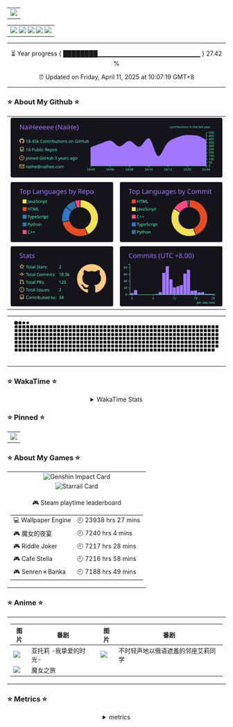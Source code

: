 <div align="center">
  <!-- 访问统计 -->
  <table style="width:100%;">
    <tr>
      <td align="center">
        <img width="200%" src="https://count.naihee.cn/@NaiHeeeee?theme=booru-lewd" />
      </td>
    </tr>
  </table>
</div>

<div align="center">
  <table style="width:100%;">
    <tr>
      <td align="center">
        <!-- 个人资料徽标 -->
        <a href="https://naihee.com/">
          <img src="https://img.shields.io/badge/Website-个人网站-blue" /></a>
        <a href="https://t.me/naihe666">
          <img src="https://img.shields.io/badge/NaiHe-Telegram-24A1DE" /></a>
        <a href="https://steamcommunity.com/id/naihe6/">
          <img src="https://img.shields.io/badge/NaiHe-Steam-2a475e" /></a>
        <a href="https://space.bilibili.com/232568569">
          <img src="https://img.shields.io/badge/Bilibili-B站-FB7299" /></a>
        <a href="https://www.youtube.com/channel/UCLAriEYXiSDMX8HI6q21Keg">
          <img src="https://img.shields.io/badge/Youtube-油管-FF0000" /></a>
      </td>
    </tr>
  </table>
</div>

---

<div align="center">

<!-- year progress start -->
⏳ Year progress { ████████▁▁▁▁▁▁▁▁▁▁▁▁▁▁▁▁▁▁▁▁▁▁ } 27.42 %

⏰ Updated on Friday, April 11, 2025 at 10:07:19 GMT+8
<!-- year progress end -->

---

</div>

### ⭐ About My Github ⭐

<div align="center">
  <table style="width: 100%;">
    <tr>
      <td align="center" colspan="2">
        <a>
          <img src="./profile-summary-card-output/aura/0-profile-details.svg" />
        </a>
      </td>
    </tr>
    <tr>
      <td align="center">
        <a>
          <img src="./profile-summary-card-output/aura/1-repos-per-language.svg" />
        </a>
      </td>
      <td align="center">
        <a>
          <img src="./profile-summary-card-output/aura/2-most-commit-language.svg" />
        </a>
      </td>
    </tr>
    <tr>
      <td align="center">
        <a>
          <img src="./profile-summary-card-output/aura/3-stats.svg" />
        </a>
      </td>
      <td align="center">
        <a>
          <img src="./profile-summary-card-output/aura/4-productive-time.svg" />
        </a>
      </td>
    </tr>
  </table>
</div>  

<div align="center">
  <table style="width: 100%;">
    <tr>
      <td align="center">
        <img src="https://raw.githubusercontent.com/NaiHeeeee/NaiHeeeee/snake-output/github-contribution-grid-snake.svg" />
      </td>
    </tr>
  </table>
</div>

### ⭐ WakaTime ⭐

<div align="center" >
<!--START_SECTION:waka-->

<!--END_SECTION:waka-->
</div>

<div align="center" >
  <details>
    <summary>WakaTime Stats</summary>
    <table style="width: 100%;">
      <tr>
        <td align="center">
          <img src="https://github-readme-stats.naihee.cn/api/wakatime?username=naihe&hide=Other" alt="WakaTime" />
        </td>
      </tr>
      <tr>
        <td align="center">
          <img src="https://github-readme-stats.naihee.cn/api/wakatime?username=naihe&hide=Other&layout=compact" alt="WakaTime" />
        </td>
      </tr>
    </table>
  </details>
</div>

### ⭐ Pinned ⭐

<div align="center">
  <table style="width:100%;">
    <tr>
      <td align="center">
        <a href="https://github.com/NaiHeeeee/NaiHeeeee.github.io">
          <img height='150'
            src="https://github-readme-stats.naihee.cn/api/pin/?username=naiheeeee&repo=naiheeeee.github.io&theme=tokyonight" />
        </a>
      </td>
    </tr>
  </table>
</div>

### ⭐ About My Games ⭐

<div align="center">
  <table style="width: 100%;">
    <tr>
      <td align="center">
        <img src="https://hoyocard.qhy04.com/gs/detail/75/184570872.png" alt="Genshin Impact Card" />
      </td>
    </tr>
    <tr>
      <td align="center">
         <img src="https://hoyocard.qhy04.com/sr/detail/0/184570872.png" alt="Starrail Card" />
      </td>
    </tr>
    <tr>
<td align="center">

<!-- steam-box start -->
🎮 Steam playtime leaderboard
<table>
  <tr>
    <td>💻 Wallpaper Engine</td>
    <td>🕘 23938 hrs 27 mins</td>
  </tr>
  <tr>
    <td>🎮 魔女的夜宴</td>
    <td>🕘 7240 hrs 4 mins</td>
  </tr>
  <tr>
    <td>🎮 Riddle Joker</td>
    <td>🕘 7217 hrs 28 mins</td>
  </tr>
  <tr>
    <td>🎮 Cafe Stella</td>
    <td>🕘 7216 hrs 58 mins</td>
  </tr>
  <tr>
    <td>🎮 Senren＊Banka</td>
    <td>🕘 7188 hrs 49 mins</td>
  </tr>
</table>
<!-- Powered by https://github.com/NaiHeeeee/steam-box . -->
<!-- steam-box end -->

</td>
</tr>
  </table>
</div>

### ⭐ Anime ⭐

<div align="center">
<table style="width: 100%;">
<tr>
<td align="center" colspan="2">

| 图片 | 番剧 | 图片 | 番剧 |
| --- | --- | --- | --- |
| [<img src="https://lain.bgm.tv/r/100/pic/cover/l/66/6d/397604_TgJ63.jpg" width="48">](https://lain.bgm.tv/pic/cover/l/66/6d/397604_TgJ63.jpg) | 亚托莉 -我挚爱的时光- | [<img src="https://lain.bgm.tv/r/100/pic/cover/l/7c/8e/424883_BpzVb.jpg" width="48">](https://lain.bgm.tv/pic/cover/l/7c/8e/424883_BpzVb.jpg) | 不时轻声地以俄语遮羞的邻座艾莉同学 |
| [<img src="https://lain.bgm.tv/r/100/pic/cover/l/99/17/292970_mxMxx.jpg" width="48">](https://lain.bgm.tv/pic/cover/l/99/17/292970_mxMxx.jpg) | 魔女之旅 | | |


</td>
</tr>
</table>
</div>

### ⭐ Metrics ⭐

<div align="center">
  <details>
    <summary>metrics</summary>
    <img src="github-metrics.svg" alt="Metrics" />
  </details>
</div>